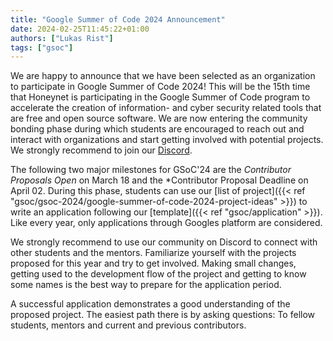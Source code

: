 ```yaml
---
title: "Google Summer of Code 2024 Announcement"
date: 2024-02-25T11:45:22+01:00
authors: ["Lukas Rist"]
tags: ["gsoc"]
---
```


We are happy to announce that we have been selected as an organization to participate in Google Summer of Code 2024! This will be the 15th time that Honeynet is participating in the Google Summer of Code program to accelerate the creation of information- and cyber security related tools that are free and open source software. We are now entering the community bonding phase during which students are encouraged to reach out and interact with organizations and start getting involved with potential projects. We strongly recommend to join our [Discord](https://discord.gg/68B8Ru5fSU).
<!--more-->
The following two major milestones for GSoC'24 are the *Contributor Proposals Open* on March 18 and the *Contributor Proposal Deadline on April 02. During this phase, students can use our [list of project]({{< ref "gsoc/gsoc-2024/google-summer-of-code-2024-project-ideas" >}}) to write an application following our [template]({{< ref "gsoc/application" >}}). Like every year, only applications through Googles platform are considered.

We strongly recommend to use our community on Discord to connect with other students and the mentors. Familiarize yourself with the projects proposed for this year and try to get involved. Making small changes, getting used to the development flow of the project and getting to know some names is the best way to prepare for the application period.

A successful application demonstrates a good understanding of the proposed project. The easiest path there is by asking questions: To fellow students, mentors and current and previous contributors. 
